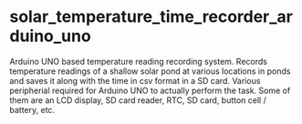 # solar_temperature_time_recorder_arduino_uno
Arduino UNO based temperature reading recording system. Records temperature readings of a shallow solar pond at various locations in ponds and saves it along with the time in csv format in a SD card. 
Various peripherial required for Arduino UNO to actually perform the task. Some of them are an LCD display, SD card reader, RTC, SD card, button cell / battery, etc.
